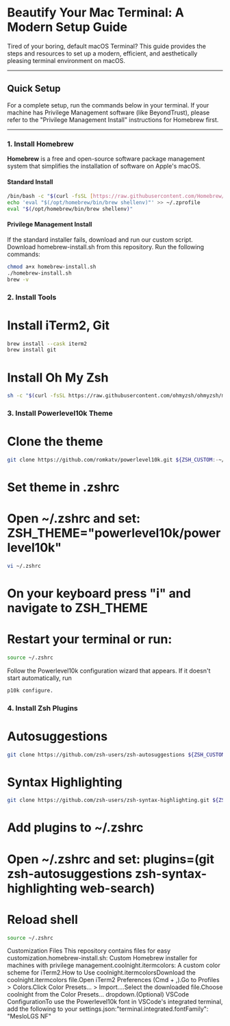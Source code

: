 # Beautify Your Mac Terminal: A Modern Setup Guide

Tired of your boring, default macOS Terminal? This guide provides the steps and resources to set up a modern, efficient, and aesthetically pleasing terminal environment on macOS.

---

## Quick Setup

For a complete setup, run the commands below in your terminal. If your machine has Privilege Management software (like BeyondTrust), please refer to the "Privilege Management Install" instructions for Homebrew first.

---

### 1. Install Homebrew

**Homebrew** is a free and open-source software package management system that simplifies the installation of software on Apple's macOS.

#### Standard Install

```bash
/bin/bash -c "$(curl -fsSL [https://raw.githubusercontent.com/Homebrew/install/HEAD/install.sh](https://raw.githubusercontent.com/Homebrew/install/HEAD/install.sh))"
echo 'eval "$(/opt/homebrew/bin/brew shellenv)"' >> ~/.zprofile
eval "$(/opt/homebrew/bin/brew shellenv)"
```

#### Privilege Management Install

If the standard installer fails, download and run our custom script. Download homebrew-install.sh from this repository. Run the following commands:

```bash
chmod a+x homebrew-install.sh
./homebrew-install.sh
brew -v
```

### 2. Install Tools

# Install iTerm2, Git

```bash
brew install --cask iterm2
brew install git
```

# Install Oh My Zsh

```bash
sh -c "$(curl -fsSL https://raw.githubusercontent.com/ohmyzsh/ohmyzsh/master/tools/install.sh)"
```
### 3. Install Powerlevel10k Theme

# Clone the theme
```bash
git clone https://github.com/romkatv/powerlevel10k.git ${ZSH_CUSTOM:-~/.oh-my-zsh/custom}/themes/powerlevel10k
```

# Set theme in .zshrc

# Open ~/.zshrc and set: ZSH_THEME="powerlevel10k/powerlevel10k"

```bash
vi ~/.zshrc
```

# On your keyboard press "i" and navigate to ZSH_THEME


# Restart your terminal or run:

```bash
source ~/.zshrc
```

Follow the Powerlevel10k configuration wizard that appears. If it doesn't start automatically, run 

```bash
p10k configure.
```

### 4. Install Zsh Plugins

# Autosuggestions

```bash
git clone https://github.com/zsh-users/zsh-autosuggestions ${ZSH_CUSTOM:-~/.oh-my-zsh/custom}/plugins/zsh-autosuggestions
```

# Syntax Highlighting

```bash
git clone https://github.com/zsh-users/zsh-syntax-highlighting.git ${ZSH_CUSTOM:-~/.oh-my-zsh/custom}/plugins/zsh-syntax-highlighting
```

# Add plugins to ~/.zshrc
# Open ~/.zshrc and set: plugins=(git zsh-autosuggestions zsh-syntax-highlighting web-search)

# Reload shell

```bash
source ~/.zshrc
```

Customization Files
This repository contains files for easy customization.homebrew-install.sh: Custom Homebrew installer for machines with privilege management.coolnight.itermcolors: A custom color scheme for iTerm2.How to Use coolnight.itermcolorsDownload the coolnight.itermcolors file.Open iTerm2 Preferences (Cmd + ,).Go to Profiles > Colors.Click Color Presets... > Import....Select the downloaded file.Choose coolnight from the Color Presets... dropdown.(Optional) VSCode ConfigurationTo use the Powerlevel10k font in VSCode's integrated terminal, add the following to your settings.json:"terminal.integrated.fontFamily": "MesloLGS NF"


